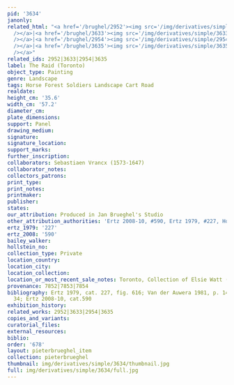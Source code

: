 ```yaml
---
pid: '3634'
janonly: 
related_html: "<a href='/brughel/2952'><img src='/img/derivatives/simple/2952/thumbnail.jpg'
  /></a>|<a href='/brughel/3633'><img src='/img/derivatives/simple/3633/thumbnail.jpg'
  /></a>|<a href='/brughel/2954'><img src='/img/derivatives/simple/2954/thumbnail.jpg'
  /></a>|<a href='/brughel/3635'><img src='/img/derivatives/simple/3635/thumbnail.jpg'
  /></a>"
related_ids: 2952|3633|2954|3635
label: The Raid (Toronto)
object_type: Painting
genre: Landscape
tags: Horse Forest Soldiers Landscape Cart Road
realdate: 
height_cm: '35.6'
width_cm: '57.2'
diameter_cm: 
plate_dimensions: 
support: Panel
drawing_medium: 
signature: 
signature_location: 
support_marks: 
further_inscription: 
collaborators: Sebastiaen Vrancx (1573-1647)
collaborator_notes: 
collectors_patrons: 
print_type: 
print_notes: 
printmaker: 
publisher: 
states: 
our_attribution: Produced in Jan Brueghel's Studio
other_attribution_authorities: 'Ertz 2008-10, #590, Ertz 1979, #227, Honig database'
ertz_1979: '227'
ertz_2008: '590'
bailey_walker: 
hollstein_no: 
collection_type: Private
location_country: 
location_city: 
location_collection: 
location_or_most_recent_sale_notes: Toronto, Collection of Elsie Watt (?)
provenance: 7852|7853|7854
bibliography: Ertz 1979, cat. 227, fig. 616; Van der Auwera 1981, p. 143, 144, note
  34; Ertz 2008-10, cat.590
exhibition_history: 
related_works: 2952|3633|2954|3635
copies_and_variants: 
curatorial_files: 
external_resources: 
biblio: 
order: '678'
layout: pieterbrueghel_item
collection: pieterbrueghel
thumbnail: img/derivatives/simple/3634/thumbnail.jpg
full: img/derivatives/simple/3634/full.jpg
---
```

